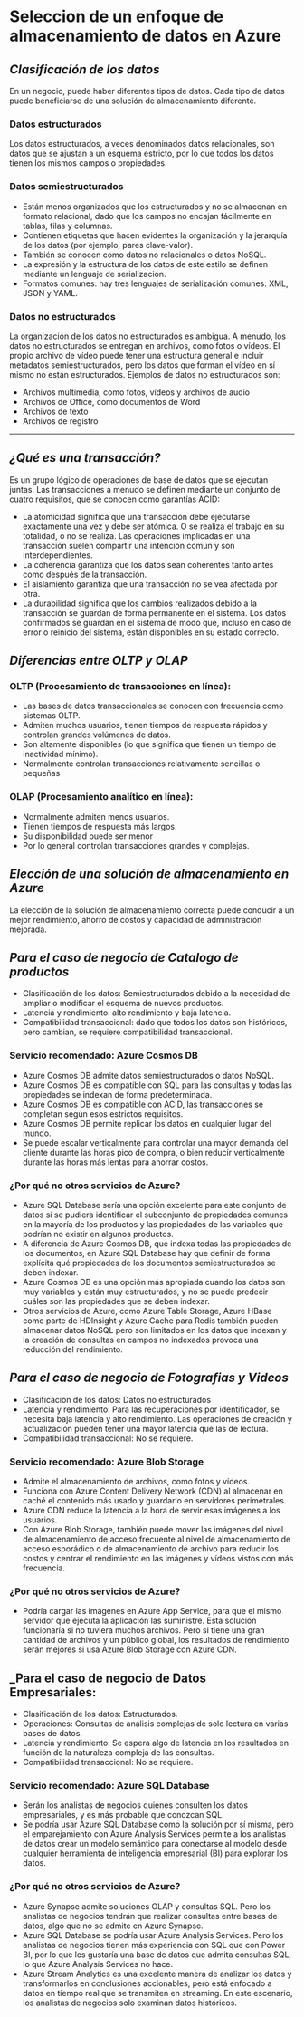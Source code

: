 # Seleccion de un enfoque de almacenamiento de datos en Azure

## _Clasificación de los datos_
En un negocio, puede haber diferentes tipos de datos. Cada tipo de datos puede beneficiarse de una solución de almacenamiento diferente.

### Datos estructurados
Los datos estructurados, a veces denominados datos relacionales, son datos que se ajustan a un esquema estricto, por lo que todos los datos tienen los mismos campos o propiedades.

### Datos semiestructurados
- Están menos organizados que los estructurados y no se almacenan en formato relacional, dado que los campos no encajan fácilmente en tablas, filas y columnas.
- Contienen etiquetas que hacen evidentes la organización y la jerarquía de los datos (por ejemplo, pares clave-valor).
- También se conocen como datos no relacionales o datos NoSQL.
- La expresión y la estructura de los datos de este estilo se definen mediante un lenguaje de serialización.
- Formatos comunes: hay tres lenguajes de serialización comunes: XML, JSON y YAML.

### Datos no estructurados
La organización de los datos no estructurados es ambigua. A menudo, los datos no estructurados se entregan en archivos, como fotos o vídeos. El propio archivo de vídeo puede tener una estructura general e incluir metadatos semiestructurados, pero los datos que forman el vídeo en sí mismo no están estructurados. 
Ejemplos de datos no estructurados son:
- Archivos multimedia, como fotos, vídeos y archivos de audio
- Archivos de Office, como documentos de Word
- Archivos de texto
- Archivos de registro

---

## _¿Qué es una transacción?_
Es un grupo lógico de operaciones de base de datos que se ejecutan juntas. Las transacciones a menudo se definen mediante un conjunto de cuatro requisitos, que se conocen como garantías ACID:
- La atomicidad significa que una transacción debe ejecutarse exactamente una vez y debe ser atómica. O se realiza el trabajo en su totalidad, o no se realiza. Las operaciones implicadas en una transacción suelen compartir una intención común y son interdependientes.
- La coherencia garantiza que los datos sean coherentes tanto antes como después de la transacción.
- El aislamiento garantiza que una transacción no se vea afectada por otra.
- La durabilidad significa que los cambios realizados debido a la transacción se guardan de forma permanente en el sistema. Los datos confirmados se guardan en el sistema de modo que, incluso en caso de error o reinicio del sistema, están disponibles en su estado correcto.

## _Diferencias entre OLTP y OLAP_

### OLTP (Procesamiento de transacciones en línea):
- Las bases de datos transaccionales se conocen con frecuencia como sistemas OLTP.
- Admiten muchos usuarios, tienen tiempos de respuesta rápidos y controlan grandes volúmenes de datos.
- Son altamente disponibles (lo que significa que tienen un tiempo de inactividad mínimo).
- Normalmente controlan transacciones relativamente sencillas o pequeñas

### OLAP (Procesamiento analítico en línea):
- Normalmente admiten menos usuarios.
- Tienen tiempos de respuesta más largos.
- Su disponibilidad puede ser menor 
- Por lo general controlan transacciones grandes y complejas.

## _Elección de una solución de almacenamiento en Azure_
La elección de la solución de almacenamiento correcta puede conducir a un mejor rendimiento, ahorro de costos y capacidad de administración mejorada.

## _Para el caso de negocio de Catalogo de productos_
- Clasificación de los datos: Semiestructurados debido a la necesidad de ampliar o modificar el esquema de nuevos productos.
- Latencia y rendimiento: alto rendimiento y baja latencia.
- Compatibilidad transaccional: dado que todos los datos son históricos, pero cambian, se requiere compatibilidad transaccional.

### Servicio recomendado: Azure Cosmos DB
- Azure Cosmos DB admite datos semiestructurados o datos NoSQL. 
- Azure Cosmos DB es compatible con SQL para las consultas y todas las propiedades se indexan de forma predeterminada.
- Azure Cosmos DB es compatible con ACID, las transacciones se completan según esos estrictos requisitos.
- Azure Cosmos DB permite replicar los datos en cualquier lugar del mundo.
- Se puede escalar verticalmente para controlar una mayor demanda del cliente durante las horas pico de compra, o bien reducir verticalmente durante las horas más lentas para ahorrar costos.

### ¿Por qué no otros servicios de Azure?
- Azure SQL Database sería una opción excelente para este conjunto de datos si se pudiera identificar el subconjunto de propiedades comunes en la mayoría de los productos y las propiedades de las variables que podrían no existir en algunos productos.
- A diferencia de Azure Cosmos DB, que indexa todas las propiedades de los documentos, en Azure SQL Database hay que definir de forma explícita qué propiedades de los documentos semiestructurados se deben indexar.
- Azure Cosmos DB es una opción más apropiada cuando los datos son muy variables y están muy estructurados, y no se puede predecir cuáles son las propiedades que se deben indexar.
- Otros servicios de Azure, como Azure Table Storage, Azure HBase como parte de HDInsight y Azure Cache para Redis también pueden almacenar datos NoSQL pero son limitados en los datos que indexan y la creación de consultas en campos no indexados provoca una reducción del rendimiento.

## _Para el caso de negocio de Fotografias y Videos_
- Clasificación de los datos: Datos no estructurados
- Latencia y rendimiento: Para las recuperaciones por identificador, se necesita baja latencia y alto rendimiento. Las operaciones de creación y actualización pueden tener una mayor latencia que las de lectura.
- Compatibilidad transaccional: No se requiere.

### Servicio recomendado: Azure Blob Storage
- Admite el almacenamiento de archivos, como fotos y vídeos. 
- Funciona con Azure Content Delivery Network (CDN) al almacenar en caché el contenido más usado y guardarlo en servidores perimetrales.
- Azure CDN reduce la latencia a la hora de servir esas imágenes a los usuarios.
- Con Azure Blob Storage, también puede mover las imágenes del nivel de almacenamiento de acceso frecuente al nivel de almacenamiento de acceso esporádico o de almacenamiento de archivo para reducir los costos y centrar el rendimiento en las imágenes y vídeos vistos con más frecuencia.

### ¿Por qué no otros servicios de Azure?
- Podría cargar las imágenes en Azure App Service, para que el mismo servidor que ejecuta la aplicación las suministre. Esta solución funcionaría si no tuviera muchos archivos. Pero si tiene una gran cantidad de archivos y un público global, los resultados de rendimiento serán mejores si usa Azure Blob Storage con Azure CDN.

## _Para el caso de negocio de Datos Empresariales:
- Clasificación de los datos: Estructurados.
- Operaciones: Consultas de análisis complejas de solo lectura en varias bases de datos.
- Latencia y rendimiento: Se espera algo de latencia en los resultados en función de la naturaleza compleja de las consultas.
- Compatibilidad transaccional: No se requiere.

### Servicio recomendado: Azure SQL Database
- Serán los analistas de negocios quienes consulten los datos empresariales, y es más probable que conozcan SQL.
- Se podría usar Azure SQL Database como la solución por sí misma, pero el emparejamiento con Azure Analysis Services permite a los analistas de datos crear un modelo semántico para conectarse al modelo desde cualquier herramienta de inteligencia empresarial (BI) para explorar los datos.

### ¿Por qué no otros servicios de Azure?
- Azure Synapse admite soluciones OLAP y consultas SQL. Pero los analistas de negocios tendrán que realizar consultas entre bases de datos, algo que no se admite en Azure Synapse.
- Azure SQL Database se podría usar Azure Analysis Services. Pero los analistas de negocios tienen más experiencia con SQL que con Power BI, por lo que les gustaría una base de datos que admita consultas SQL, lo que Azure Analysis Services no hace.
- Azure Stream Analytics es una excelente manera de analizar los datos y transformarlos en conclusiones accionables, pero está enfocado a datos en tiempo real que se transmiten en streaming. En este escenario, los analistas de negocios solo examinan datos históricos.